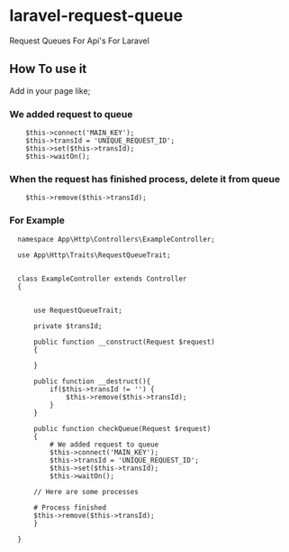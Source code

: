 # laravel-request-queue
Request Queues For Api's For Laravel

## How To use it
Add in your page like;

  ### We added request to queue
  
        $this->connect('MAIN_KEY');
        $this->transId = 'UNIQUE_REQUEST_ID';
        $this->set($this->transId);
        $this->waitOn();
        
  ### When the request has finished process, delete it from queue

        $this->remove($this->transId);


  ### For Example

      namespace App\Http\Controllers\ExampleController;

      use App\Http\Traits\RequestQueueTrait;


      class ExampleController extends Controller
      {


          use RequestQueueTrait;

          private $transId;

          public function __construct(Request $request)
          {

          }

          public function __destruct(){
              if($this->transId != '') {
                  $this->remove($this->transId);
              }
          }

          public function checkQueue(Request $request)
          {
              # We added request to queue
              $this->connect('MAIN_KEY');
              $this->transId = 'UNIQUE_REQUEST_ID';
              $this->set($this->transId);
              $this->waitOn();

          // Here are some processes

          # Process finished
          $this->remove($this->transId);
          }

      }
